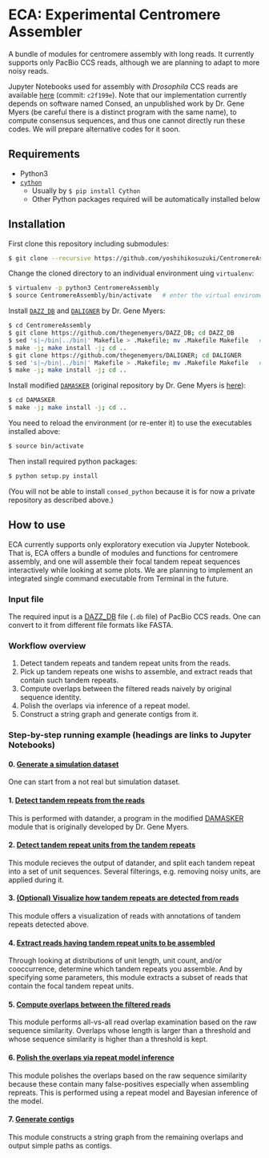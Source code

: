 # ECA: Experimental Centromere Assembler

A bundle of modules for centromere assembly with long reads. It currently supports only PacBio CCS reads, although we are planning to adapt to more noisy reads.

Jupyter Notebooks used for assembly with _Drosophila_ CCS reads are available [here](https://mlab.cb.k.u-tokyo.ac.jp/~yoshihiko_s/jupyter_nbs_for_submission_1210.zip) (commit: `c2f199e`). Note that our implementation currently depends on software named Consed, an unpublished work by Dr. Gene Myers (be careful there is a distinct program with the same name), to compute consensus sequences, and thus one cannot directly run these codes. We will prepare alternative codes for it soon.

## Requirements

- Python3
- [`cython`](https://cython.readthedocs.io/en/latest/src/quickstart/install.html)
  - Usually by `$ pip install Cython`
  - Other Python packages required will be automatically installed below

## Installation

First clone this repository including submodules:

```bash
$ git clone --recursive https://github.com/yoshihikosuzuki/CentromereAssembly
```

Change the cloned directory to an individual environment uing `virtualenv`:

```bash
$ virtualenv -p python3 CentromereAssembly
$ source CentromereAssembly/bin/activate   # enter the virtual enviroment
```

Install [`DAZZ_DB`](https://github.com/thegenemyers/DAZZ_DB) and [`DALIGNER`](https://github.com/thegenemyers/DALIGNER) by Dr. Gene Myers:

```bash
$ cd CentromereAssembly
$ git clone https://github.com/thegenemyers/DAZZ_DB; cd DAZZ_DB
$ sed 's|~/bin|../bin|' Makefile > .Makefile; mv .Makefile Makefile   # change install dir
$ make -j; make install -j; cd ..
$ git clone https://github.com/thegenemyers/DALIGNER; cd DALIGNER
$ sed 's|~/bin|../bin|' Makefile > .Makefile; mv .Makefile Makefile   # change install dir
$ make -j; make install -j; cd ..
```

Install modified [`DAMASKER`](https://github.com/yoshihikosuzuki/DAMASKER) (original repository by Dr. Gene Myers is [here](https://github.com/thegenemyers/DAMASKER)):

```bash
$ cd DAMASKER
$ make -j; make install -j; cd ..
```

You need to reload the environment (or re-enter it) to use the executables installed above:

```bash
$ source bin/activate
```

Then install required python packages:

```bash
$ python setup.py install
```

(You will not be able to install `consed_python` because it is for now a private repository as described above.)

## How to use

ECA currently supports only exploratory execution via Jupyter Notebook. That is, ECA offers a bundle of modules and functions for centromere assembly, and one will assemble their focal tandem repeat sequences interactively while looking at some plots. We are planning to implement an integrated single command executable from Terminal in the future.

### Input file

The required input is a [DAZZ_DB](https://github.com/thegenemyers/DAZZ_DB) file (`.db` file) of PacBio CCS reads. One can convert to it from different file formats like FASTA.

### Workflow overview

1. Detect tandem repeats and tandem repeat units from the reads.
1. Pick up tandem repeats one wishs to assemble, and extract reads that contain such tandem repeats.
1. Compute overlaps between the filtered reads naively by original sequence identity.
1. Polish the overlaps via inference of a repeat model.
1. Construct a string graph and generate contigs from it.

### Step-by-step running example (headings are links to Jupyter Notebooks)

#### 0. [Generate a simulation dataset](https://nbviewer.jupyter.org/github/yoshihikosuzuki/ECA_docs/blob/master/0.%20Datasets.ipynb)

One can start from a not real but simulation dataset.

#### 1. [Detect tandem repeats from the reads](https://nbviewer.jupyter.org/github/yoshihikosuzuki/ECA_docs/blob/master/1.%20datander.ipynb)

This is performed with datander, a program in the modified [DAMASKER](https://github.com/yoshihikosuzuki/DAMASKER) module that is originally developed by Dr. Gene Myers.

#### 2. [Detect tandem repeat units from the tandem repeats](https://nbviewer.jupyter.org/github/yoshihikosuzuki/ECA_docs/blob/master/2.%20datruf.ipynb)

This module recieves the output of datander, and split each tandem repeat into a set of unit sequences. Several filterings, e.g. removing noisy units, are applied during it.

#### 3. [(Optional) Visualize how tandem repeats are detected from reads](https://nbviewer.jupyter.org/github/yoshihikosuzuki/ECA_docs/blob/master/3.%20ReadViewer.ipynb)

This module offers a visualization of reads with annotations of tandem repeats detected above.

#### 4. [Extract reads having tandem repeat units to be assembled](https://nbviewer.jupyter.org/github/yoshihikosuzuki/ECA_docs/blob/master/4.%20TRReadFilter.ipynb)

Through looking at distributions of unit length, unit count, and/or cooccurrence, determine which tandem repeats you assemble. And by specifying some parameters, this module extracts a subset of reads that contain the focal tandem repeat units.

#### 5. [Compute overlaps between the filtered reads](https://nbviewer.jupyter.org/github/yoshihikosuzuki/ECA_docs/blob/master/5.%20Overlapper%20%28raw%20sequence%20similarity%29.ipynb)

This module performs all-vs-all read overlap examination based on the raw sequence similarity. Overlaps whose length is larger than a threshold and whose sequence similarity is higher than a threshold is kept.

#### 6. [Polish the overlaps via repeat model inference](https://nbviewer.jupyter.org/github/yoshihikosuzuki/ECA_docs/blob/master/6.%20Overlapper%20%28corrected%20sequence%20similarity%29.ipynb)

This module polishes the overlaps based on the raw sequence similarity because these contain many false-positives especially when assembling repreats. This is performed using a repeat model and Bayesian inference of the model.

#### 7. [Generate contigs](https://nbviewer.jupyter.org/github/yoshihikosuzuki/ECA_docs/blob/master/7.%20Contig%20generation.ipynb)

This module constructs a string graph from the remaining overlaps and output simple paths as contigs.